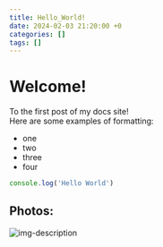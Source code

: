```yaml
---
title: Hello_World!
date: 2024-02-03 21:20:00 +0
categories: []
tags: []
---
```

# Welcome!
To the first post of my docs site!\
Here are some examples of formatting:
* one
* two
* three
* four
```javascript
console.log('Hello World')
```
## Photos:
![img-description](..\assets\img\test\waterfall.png)